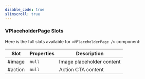 ```yaml
---
disable_code: true
slimscroll: true
---
```


### VPlaceholderPage Slots

Here is the full slots available for `<VPlaceholderPage />` component:

| Slot    | Properties                          | Description               |
| ------- | ----------------------------------- | ------------------------- |
| #image  | <span class="is-null">`null`</span> | Image placeholder content |
| #action | <span class="is-null">`null`</span> | Action CTA content        |
